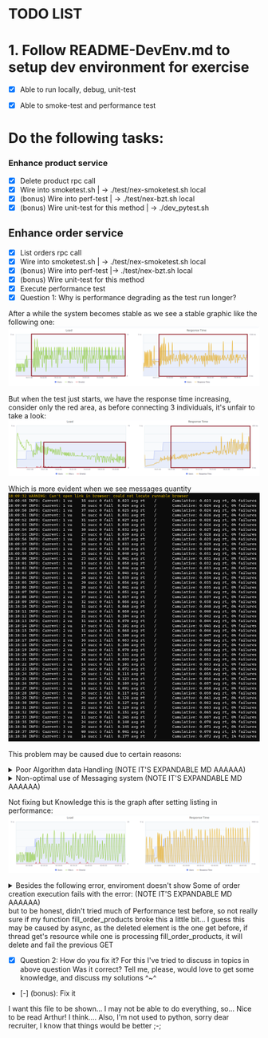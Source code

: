 # TODO LIST

# 1. Follow README-DevEnv.md to setup dev environment for exercise

- [x] Able to run locally, debug, unit-test
- [x] Able to smoke-test and performance test


# Do the following tasks:
### Enhance product service

- [x] Delete product rpc call
- [X] Wire into smoketest.sh | -> ./test/nex-smoketest.sh local 
- [X] (bonus) Wire into perf-test | -> ./test/nex-bzt.sh local
- [X] (bonus) Wire unit-test for this method | -> ./dev_pytest.sh

## Enhance order service
- [X] List orders rpc call
- [X] Wire into smoketest.sh | -> ./test/nex-smoketest.sh local 
- [X] (bonus) Wire into perf-test |-> ./test/nex-bzt.sh local
- [X] (bonus) Wire unit-test for this method
- [X] Execute performance test
- [X] Question 1: Why is performance degrading as the test run longer?

After a while the system becomes stable as we see a stable graphic like the following one:
![Performance Test](./wine_area.png)

But when the test just starts, we have the response time increasing, consider only the red area, as before connecting 3 individuals, it's unfair to take a look:
![Performance Test early](./image2.png)

Which is more evident when we see messages quantity
![Messages image](./requests.png)

This problem may be caused due to certain reasons:

<details>
    <summary>
        Poor Algorithm data Handling (NOTE IT'S EXPANDABLE MD AAAAAA)
    </summary>
    - Probably not the case, request response are pretty simple here
Poor Framework integration or use of wrong functions
    - Here got little confused about Redis integration, and if it would be better use of Postgres instead of adding another framework and a layer of complexity
</details>
<details>
    <summary>
        Non-optimal use of Messaging system (NOTE IT'S EXPANDABLE MD AAAAAA)
    </summary>
    - Here I'm kind curious, didn't find out RabbitMq parameters, if it's basic parameters, as far as I know it's a single queue, but for this case, we may use multiple queues poiting to certain consumers
    Example: If scaling was like 6 clients, would make 6 queues and 3 consumers in order to avoid system being ocious and being overloaded. 
Pod configuration in K8s
    - Due to scalability, Pods may be created to auto-scale, I'll not take a look here due do time, I'm not used to K8s, but am interested
</details>

Not fixing but Knowledge
this is the graph after setting listing in performance:
![List Performance](./listing.png)
        
<details>
    <summary>
        Besides the following error, enviroment doesn't show
        Some of order creation execution fails with the error:
        (NOTE IT'S EXPANDABLE MD AAAAAA)
    </summary>

        error handling worker <WorkerContext [products.list] at 0x7f83151a0410>: b'id'
        Traceback (most recent call last):
        File "/home/wildclown/anaconda3/envs/nameko-devex/lib/python3.7/site-packages/nameko/containers.py", line 388, in _run_worker
            result = method(*worker_ctx.args, **worker_ctx.kwargs)
        File "/home/wildclown/codigos/nameko-devex/products/products/service.py", line 31, in list
            return schemas.Product(many=True).dump(products).data
        File "/home/wildclown/anaconda3/envs/nameko-devex/lib/python3.7/site-packages/marshmallow/schema.py", line 489, in dump
            obj = list(obj)
        File "/home/wildclown/codigos/nameko-devex/products/products/dependencies.py", line 58, in list
            yield self._from_hash(self.client.hgetall(key))
        File "/home/wildclown/codigos/nameko-devex/products/products/dependencies.py", line 32, in _from_hash
            'id': document[b'id'].decode('utf-8'),
        KeyError: b'id'
        error handling worker <WorkerContext [gateway.get_order] at 0x7f8314d021d0>: KeyError b'id'
        Traceback (most recent call last):
        File "/home/wildclown/anaconda3/envs/nameko-devex/lib/python3.7/site-packages/nameko/containers.py", line 388, in _run_worker
            result = method(*worker_ctx.args, **worker_ctx.kwargs)
        File "/home/wildclown/codigos/nameko-devex/gateway/gateway/service.py", line 96, in get_order
            order = self._get_order(order_id)
        File "/home/wildclown/codigos/nameko-devex/gateway/gateway/service.py", line 108, in _get_order
            return self.fill_order_products(order)
        File "/home/wildclown/codigos/nameko-devex/gateway/gateway/service.py", line 124, in fill_order_products
            product_map = {prod['id']: prod for prod in self.products_rpc.list()}
        File "/home/wildclown/anaconda3/envs/nameko-devex/lib/python3.7/site-packages/nameko/rpc.py", line 558, in __call__
            return rpc_call.result()
        File "/home/wildclown/anaconda3/envs/nameko-devex/lib/python3.7/site-packages/nameko/rpc.py", line 655, in result
            raise deserialize(error)
        nameko.exceptions.RemoteError: KeyError b'id'
</details>
        but to be honest, didn't tried much of Performance test before, so not really sure if my function fill_order_products broke this a little bit...
        I guess this may be caused by async, as the deleted element is the one get before, if thread get's resource while one is processing fill_order_products, it will delete and fail the previous GET

- [X] Question 2: How do you fix it?
    For this I've tried to discuss in topics in above question
    Was it correct? Tell me, please, would love to get some knowledge, and discuss my solutions ^~^
- [-] (bonus): Fix it


I want this file to be shown... I may not be able to do everything, so... Nice to be read Arthur! I think....
Also, I'm not used to python, sorry dear recruiter, I know that things would be better ;-;
